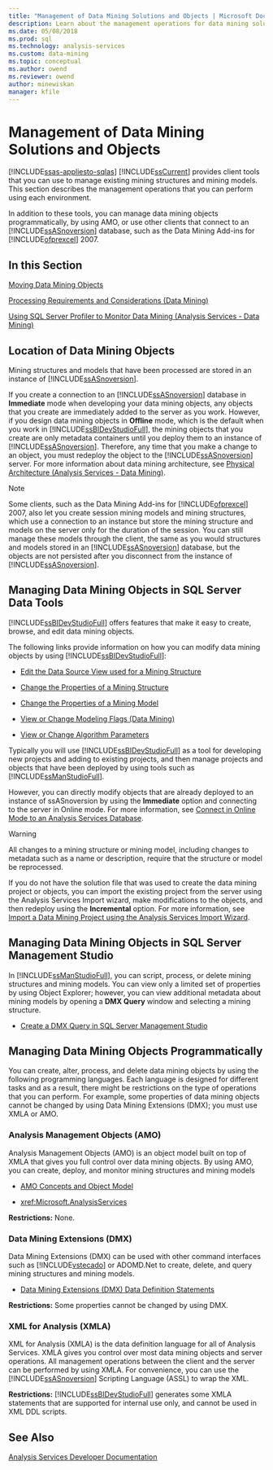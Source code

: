 ```yaml
---
title: "Management of Data Mining Solutions and Objects | Microsoft Docs"
description: Learn about the management operations for data mining solutions and object in SQL Server Analysis Services.
ms.date: 05/08/2018
ms.prod: sql
ms.technology: analysis-services
ms.custom: data-mining
ms.topic: conceptual
ms.author: owend
ms.reviewer: owend
author: minewiskan
manager: kfile
---
```

# Management of Data Mining Solutions and Objects
[!INCLUDE[ssas-appliesto-sqlas](../includes/ssas-appliesto-sqlas.md)]
  [!INCLUDE[ssCurrent](../includes/sscurrent-md.md)] provides client tools that you can use to manage existing mining structures and mining models. This section describes the management operations that you can perform using each environment.  
  
 In addition to these tools, you can manage data mining objects programmatically, by using AMO, or use other clients that connect to an [!INCLUDE[ssASnoversion](../includes/ssasnoversion-md.md)] database, such as the Data Mining Add-ins for [!INCLUDE[ofprexcel](../includes/ofprexcel-md.md)] 2007.  
  
## In this Section  
 [Moving Data Mining Objects](../../analysis-services/data-mining/moving-data-mining-objects.md)  
  
 [Processing Requirements and Considerations &#40;Data Mining&#41;](../../analysis-services/data-mining/processing-requirements-and-considerations-data-mining.md)  
  
 [Using SQL Server Profiler to Monitor Data Mining &#40;Analysis Services - Data Mining&#41;](../../analysis-services/data-mining/using-sql-server-profiler-to-monitor-data-mining-analysis-services-data-mining.md)  
  
## Location of Data Mining Objects  
 Mining structures and models that have been processed are stored in an instance of [!INCLUDE[ssASnoversion](../includes/ssasnoversion-md.md)].  
  
 If you create a connection to an [!INCLUDE[ssASnoversion](../includes/ssasnoversion-md.md)] database in **Immediate** mode when developing your data mining objects, any objects that you create are immediately added to the server as you work. However, if you design data mining objects in **Offline** mode, which is the default when you work in [!INCLUDE[ssBIDevStudioFull](../includes/ssbidevstudiofull-md.md)], the mining objects that you create are only metadata containers until you deploy them to an instance of [!INCLUDE[ssASnoversion](../includes/ssasnoversion-md.md)]. Therefore, any time that you make a change to an object, you must redeploy the object to the [!INCLUDE[ssASnoversion](../includes/ssasnoversion-md.md)] server. For more information about data mining architecture, see [Physical Architecture &#40;Analysis Services - Data Mining&#41;](../../analysis-services/data-mining/physical-architecture-analysis-services-data-mining.md).  
  
> [!NOTE]  
>  Some clients, such as the Data Mining Add-ins for [!INCLUDE[ofprexcel](../includes/ofprexcel-md.md)] 2007, also let you create session mining models and mining structures, which use a connection to an instance but store the mining structure and models on the server only for the duration of the session. You can still manage these models through the client, the same as you would structures and models stored in an [!INCLUDE[ssASnoversion](../includes/ssasnoversion-md.md)] database, but the objects are not persisted after you disconnect from the instance of [!INCLUDE[ssASnoversion](../includes/ssasnoversion-md.md)].  
  
## Managing Data Mining Objects in SQL Server Data Tools  
 [!INCLUDE[ssBIDevStudioFull](../includes/ssbidevstudiofull-md.md)] offers features that make it easy to create, browse, and edit data mining objects.  
  
 The following links provide information on how you can modify data mining objects by using [!INCLUDE[ssBIDevStudioFull](../includes/ssbidevstudiofull-md.md)]:  
  
-   [Edit the Data Source View used for a Mining Structure](../../analysis-services/data-mining/edit-the-data-source-view-used-for-a-mining-structure.md)  
  
-   [Change the Properties of a Mining Structure](../../analysis-services/data-mining/change-the-properties-of-a-mining-structure.md)  
  
-   [Change the Properties of a Mining Model](../../analysis-services/data-mining/change-the-properties-of-a-mining-model.md)  
  
-   [View or Change Modeling Flags &#40;Data Mining&#41;](../../analysis-services/data-mining/view-or-change-modeling-flags-data-mining.md)  
  
-   [View or Change Algorithm Parameters](../../analysis-services/data-mining/view-or-change-algorithm-parameters.md)  
  
 Typically you will use [!INCLUDE[ssBIDevStudioFull](../includes/ssbidevstudiofull-md.md)] as a tool for developing new projects and adding to existing projects, and then manage projects and objects that have been deployed by using tools such as [!INCLUDE[ssManStudioFull](../includes/ssmanstudiofull-md.md)].  
  
 However, you can directly modify objects that are already deployed to an instance of ssASnoversion by using the **Immediate** option and connecting to the server in Online mode. For more information, see [Connect in Online Mode to an Analysis Services Database](../../analysis-services/multidimensional-models/connect-in-online-mode-to-an-analysis-services-database.md).  
  
> [!WARNING]  
>  All changes to a mining structure or mining model, including changes to metadata such as a name or description, require that the structure or model be reprocessed.  
  
 If you do not have the solution file that was used to create the data mining project or objects, you can import the existing project from the server using the Analysis Services Import wizard, make modifications to the objects, and then redeploy using the **Incremental** option. For more information, see [Import a Data Mining Project using the Analysis Services Import Wizard](../../analysis-services/data-mining/import-a-data-mining-project-using-the-analysis-services-import-wizard.md).  
  
## Managing Data Mining Objects in SQL Server Management Studio  
 In [!INCLUDE[ssManStudioFull](../includes/ssmanstudiofull-md.md)], you can script, process, or delete mining structures and mining models. You can view only a limited set of properties by using Object Explorer; however, you can view additional metadata about mining models by opening a **DMX Query** window and selecting a mining structure.  
  
-   [Create a DMX Query in SQL Server Management Studio](../../analysis-services/data-mining/create-a-dmx-query-in-sql-server-management-studio.md)  
  
## Managing Data Mining Objects Programmatically  
 You can create, alter, process, and delete data mining objects by using the following programming languages. Each language is designed for different tasks and as a result, there might be restrictions on the type of operations that you can perform. For example, some properties of data mining objects cannot be changed by using Data Mining Extensions (DMX); you must use XMLA or AMO.  
  
### Analysis Management Objects (AMO)  
 Analysis Management Objects (AMO) is an object model built on top of XMLA that gives you full control over data mining objects. By using AMO, you can create, deploy, and monitor mining structures and mining models  
  
-   [AMO Concepts and Object Model](../amo/amo-concepts-and-object-model.md)  
  
-   <xref:Microsoft.AnalysisServices>  
  
 **Restrictions:** None.  
  
### Data Mining Extensions (DMX)  
 Data Mining Extensions (DMX) can be used with other command interfaces such as [!INCLUDE[vstecado](../includes/vstecado-md.md)] or ADOMD.Net to create, delete, and query mining structures and mining models.  
  
-   [Data Mining Extensions &#40;DMX&#41; Data Definition Statements](/sql/dmx/dmx-statements-data-definition)  
  
 **Restrictions:** Some properties cannot be changed by using DMX.  
  
### XML for Analysis (XMLA)  
 XML for Analysis (XMLA) is the data definition language for all of Analysis Services. XMLA gives you control over most data mining objects and server operations. All management operations between the client and the server can be performed by using XMLA. For convenience, you can use the [!INCLUDE[ssASnoversion](../includes/ssasnoversion-md.md)] Scripting Language (ASSL) to wrap the XML.  
  
 **Restrictions:** [!INCLUDE[ssBIDevStudioFull](../includes/ssbidevstudiofull-md.md)] generates some XMLA statements that are supported for internal use only, and cannot be used in XML DDL scripts.  
  
## See Also  
 [Analysis Services Developer Documentation](../../analysis-services/analysis-services-developer-documentation.md)  
  
